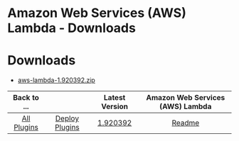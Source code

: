 
Amazon Web Services (AWS) Lambda - Downloads
============================================

# Downloads

- [aws-lambda-1.920392.zip](https://raw.githubusercontent.com/UrbanCode/IBM-UCD-PLUGINS/main/files/aws-lambda/aws-lambda-1.920392.zip)

|Back to ...||Latest Version|Amazon Web Services (AWS) Lambda |
| :---: | :---: | :---: | :---: |
|[All Plugins](../../index.md)|[Deploy Plugins](../README.md)|[1.920392](https://raw.githubusercontent.com/UrbanCode/IBM-UCD-PLUGINS/main/files/aws-lambda/aws-lambda-1.920392.zip)|[Readme](README.md)|

